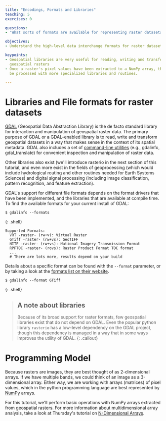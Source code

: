 ```yaml
---
title: "Encodings, Formats and Libraries"
teaching: 5
exercises: 0

questions:
- "What sorts of formats are available for representing raster datasets?"

objectives:
- Understand the high-level data interchange formats for raster datasets.

keypoints:
- Geospatial libraries are very useful for reading, writing and transforming
  geospatial rasters
- Once a raster's pixel values have been extracted to a NumPy array, they can
  be processed with more specialized libraries and routines.

---
```


# Libraries and File formats for raster datasets

[GDAL](http://gdal.org) (Geospatial Data Abstraction Library) is the de facto standard library for 
interaction and manipulation of geospatial raster data.  The primary purpose of GDAL or a
GDAL-enabled library is to read, write and transform geospatial datasets in a
way that makes sense in the context of its spatial metadata.  GDAL also includes
a set of [command-line utilities](http://www.gdal.org/gdal_utilities.html) (e.g., gdalinfo, gdal_translate) 
for convenient inspection and manipulation of raster data.

Other libraries also exist (we'll introduce rasterio in the next section of this
tutorial, and even more exist in the fields of geoprocessing (which would
include hydrological routing and other routines needed for Earth Systems
Sciences) and digital signal processing (including image classification,
pattern recognition, and feature extraction). 

GDAL's support for different file formats depends on the format drivers that
have been implemented, and the libraries that are available at compile time.
To find the available formats for your current install of GDAL:

~~~
$ gdalinfo --formats
~~~
{: .shell}

    Supported Formats:
      VRT -raster- (rw+v): Virtual Raster
      GTiff -raster- (rw+vs): GeoTIFF
      NITF -raster- (rw+vs): National Imagery Transmission Format
      RPFTOC -raster- (rovs): Raster Product Format TOC format
      ...
      # There are lots more, results depend on your build

Details about a specific format can be found with the ``--format`` parameter,
or by taking a look at the
[formats list on their website](http://www.gdal.org/formats_list.html).

~~~
$ gdalinfo --format GTiff
~~~
{: .shell}

> ## A note about libraries
> Because of its broad support for raster formats, few geospatial
> libraries exist that do not depend on GDAL.  Even the popular python library
> ``rasterio`` has a low-level dependency on the GDAL project, though this
> dependency is managed in a way that in some ways improves the utility of
> GDAL.
{: .callout}


# Programming Model

Because rasters are images, they are best thought of as 2-dimensional arrays.  If we
have multiple bands, we could think of an image as a 3-dimensional array.
Either way, we are working with arrays (matrices) of pixel values, which in the
python programming language are best represented by [NumPy](http://numpy.org) arrays.

For this tutorial, we'll perform basic operations with NumPy arrays extracted
from geospatial rasters.  For more information about multidimensional array
analysis, take a look at Thursday's tutorial on 
[N-Dimensional Arrays](https://geohackweek.github.io/nDarrays).
